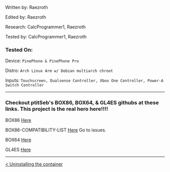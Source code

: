 


Written by: Raezroth

Edited by: Raezroth

Research: CalcProgrammer1, Raezroth

Tested by: CalcProgrammer1, Raezroth



### Tested On: 

Device: `PinePhone & PinePhone Pro`

Distro: `Arch Linux Arm w/ Debian multiarch chroot`

Inputs: `Touchscreen, Dualsense Controller, Xbox One Controller, Power-A Switch Controller`

-----

### Checkout ptitSeb's BOX86, BOX64, & GL4ES githubs at these links. This project is the real hero here!!!! 
 
 BOX86 [Here](https://github.com/ptitSeb/box86)

 BOX86-COMPATIBILITY-LIST [Here](https://github.com/ptitSeb/box86-compatibility-list) Go to issues.

 BOX64 [Here](https://github.com/ptitSeb/box64)
 
 GL4ES [Here](https://github.com/ptitSeb/gl4es) 

------

[< Uninstalling the container](delete-chroot.md)


